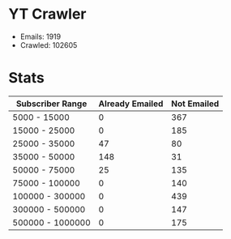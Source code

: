 # YT Crawler
- Emails: 1919
- Crawled: 102605

# Stats
| Subscriber Range  | Already Emailed | Not Emailed |
|-------|-------|-------|
| 5000 - 15000 | 0 | 367 |
| 15000 - 25000 | 0 | 185 |
| 25000 - 35000 | 47 | 80 |
| 35000 - 50000 | 148 | 31 |
| 50000 - 75000 | 25 | 135 |
| 75000 - 100000 | 0 | 140 |
| 100000 - 300000 | 0 | 439 |
| 300000 - 500000 | 0 | 147 |
| 500000 - 1000000 | 0 | 175 |
